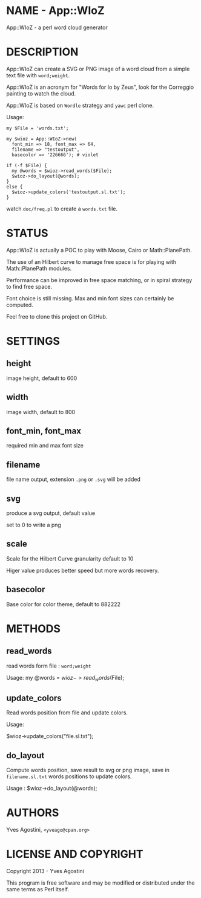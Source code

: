 # NAME - App::WIoZ

App::WIoZ - a perl word cloud generator

# DESCRIPTION

App::WIoZ can create a SVG or PNG image of a word cloud from a simple text file with `word;weight`.

App::WIoZ is an acronym for "Words for Io by Zeus", look for the Correggio painting to watch the cloud.

App::WIoZ is based on `Wordle` strategy and `yawc` perl clone.

Usage:


    my $File = 'words.txt';
     
    my $wioz = App::WIoZ->new(
      font_min => 18, font_max => 64,
      filename => "testoutput",
      basecolor => '226666'); # violet
     
    if (-f $File) {
      my @words = $wioz->read_words($File);
      $wioz->do_layout(@words);
    }
    else {
      $wioz->update_colors('testoutput.sl.txt');
    }


watch `doc/freq.pl` to create a `words.txt` file.

# STATUS

App::WIoZ is actually a POC to play with Moose, Cairo or Math::PlanePath. 

The use of an Hilbert curve to manage free space is for playing with Math::PlanePath modules.

Performance can be improved in free space matching, or in spiral strategy to find free space.

Font choice is still missing. Max and min font sizes can certainly be computed. 

Feel free to clone this project on GitHub.

# SETTINGS

## height

image height, default to 600

## width

image width, default to 800

## font_min, font_max

required min and max font size

## filename

file name output, extension `.png` or `.svg` will be added 

## svg

produce a svg output, default value

set to 0 to write a png

## scale

Scale for the Hilbert Curve granularity default to 10

Higer value produces better speed but more words recovery.

## basecolor

Base color for color theme, default to 882222

# METHODS

## read_words

read words form file : `word;weight`

Usage: 
 my @words = $wioz->read_words($File);

## update_colors

Read words position from file and update colors.

Usage:

   $wioz->update_colors("file.sl.txt");

## do_layout

Compute words position, save result to svg or png image, save in `filename.sl.txt` words positions to update colors.

Usage :
   $wioz->do_layout(@words);

# AUTHORS

Yves Agostini, `<yveago@cpan.org>`

# LICENSE AND COPYRIGHT

Copyright 2013 - Yves Agostini 

This program is free software and may be modified or distributed under the same terms as Perl itself.
